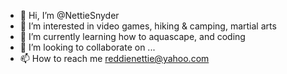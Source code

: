 - 👋 Hi, I’m @NettieSnyder
- 👀 I’m interested in video games, hiking & camping, martial arts
- 🌱 I’m currently learning how to aquascape, and coding
- 💞️ I’m looking to collaborate on ...
- 📫 How to reach me reddienettie@yahoo.com

<!---
NettieSnyder/NettieSnyder is a ✨ special ✨ repository because its `README.md` (this file) appears on your GitHub profile.
You can click the Preview link to take a look at your changes.
--->
